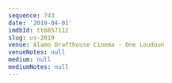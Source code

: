 ```yaml
---
sequence: 743
date: '2019-04-01'
imdbId: tt6857112
slug: us-2019
venue: Alamo Drafthouse Cinema - One Loudoun
venueNotes: null
medium: null
mediumNotes: null
---
```


